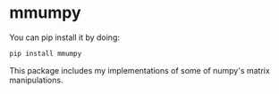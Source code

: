 # mmumpy

You can pip install it by doing:

```sh
pip install mmumpy
```

This package includes my implementations of some of numpy's matrix manipulations.
